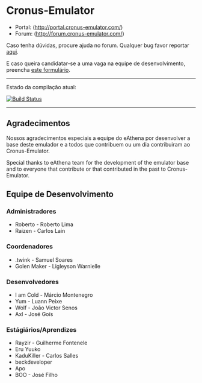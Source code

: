 ﻿Cronus-Emulator
===============

* Portal: (http://portal.cronus-emulator.com/)
* Forum: (http://forum.cronus-emulator.com/)

Caso tenha dúvidas, procure ajuda no forum. Qualquer bug favor reportar [aqui](http://forum.cronus-emulator.com/trackdown).

E caso queira candidatar-se a uma vaga na equipe de desenvolvimento, preencha [este formulário](http://forum.cronus-emulator.com/index.php?app=contato).

--------------
Estado da compilação atual:

[![Build Status](https://travis-ci.org/Cronus-Emulator/Cronus.png?branch=stable)](https://github.com/Cronus-Emulator/Cronus/tree/stable)

--------------

Agradecimentos
--------------
Nossos agradecimentos especiais a equipe do eAthena por desenvolver a base deste emulador e a todos que contribuem ou um dia contribuiram ao Cronus-Emulator.

Special thanks to eAthena team for the development of the emulator base and to everyone that contribute or that contributed in the past to Cronus-Emulator.


Equipe de Desenvolvimento
------
### Administradores
- Roberto	- Roberto Lima
- Raizen	- Carlos Lain

### Coordenadores
- .twink	- Samuel Soares
- Golen Maker	- Ligleyson Warnielle

### Desenvolvedores
- I am Cold	- Márcio Montenegro
- Yum		- Luann Peixe
- Wolf		- João Victor Senos
- Axl		- José Goís
	
### Estágiários/Aprendizes
- Rayzir	- Guilherme Fontenele
- Eru Yuuko
- KaduKiller	- Carlos Salles
- beckdeveloper
- Apo
- BOO		- José Filho
